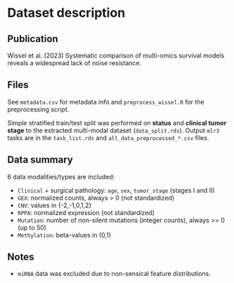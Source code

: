 # Dataset description

## Publication

Wissel et al. (2023) Systematic comparison of multi-omics survival models reveals a widespread lack of noise resistance.

## Files

See `metadata.csv` for metadata info and `preprocess_wissel.R` for the preprocessing script.

Simple stratified train/test split was performed on **status** and **clinical tumor stage** to the extracted multi-modal dataset (`data_split.rds`).
Output `mlr3` tasks are in the `task_list.rds` and `all_data_preprocessed_*.csv` files.

## Data summary

6 data modalities/types are included:

- `Clinical` + surgical pathology: `age`, `sex`, `tumor_stage` (stages I and II)
- `GEX`: normalized counts, always > 0 (not standardized)
- `CNV`: values in {-2,-1,0,1,2}
- `RPPA`: normalized expression (not standardized)
- `Mutation`: number of non-silent mutations (integer counts), always >= 0 (up to 50)
- `Methylation`: beta-values in (0,1)

## Notes

- `miRNA` data was excluded due to non-sensical feature distributions.
